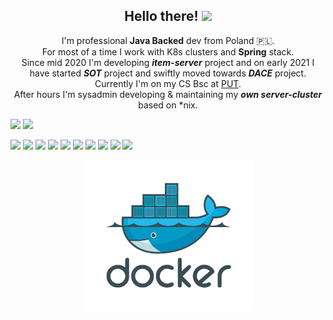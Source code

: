 <h2 align="center">
  Hello there!
  <img src="https://raw.githubusercontent.com/MartinHeinz/MartinHeinz/master/wave.gif" width="30px">
</h2>

<p align="center">
  I'm professional <b>Java Backed</b> dev from Poland 🇵🇱.<br>
  For most of a time I work with K8s clusters and <b>Spring</b> stack.<br>
  Since mid 2020 I'm developing <b><i>item-server</i></b> project and on early 2021 I have started <b><i>SOT</i></b> project and swiftly moved towards <b><i>DACE</i></b> project.<br>
  Currently I'm on my CS Bsc at <a href="https://www.put.poznan.pl/" target="_blank">PUT</a>.<br>
  After hours I'm sysadmin developing & maintaining my <b><i>own server-cluster</i></b> based on *nix.
</p>

<img src="https://github-readme-stats.vercel.app/api?username=ptylczynski&count_private=true&hide=stars&show_icons=true&hide_border=true&custom_title="></img>
<img src="https://github-readme-stats.vercel.app/api/top-langs/?username=ptylczynski&layout=compact&hide_border=true&custom_title="></img>
<!--
<img src="https://github-readme-stats.vercel.app/api/pin/?username=anuraghazra&repo=github-readme-stats"></img>
--->


<img src="https://img.shields.io/badge/OS-Ubuntu-blue?logo=ubuntu&style=for-the-badge&logoColor=white"></img>
<img src="https://img.shields.io/badge/Editor-IntelliJ%20IDEA-blue?logo=IntelliJ%20Idea&style=for-the-badge&logoColor=white"></img>
<img src="https://img.shields.io/badge/Language-Java-blue?logo=Java&style=for-the-badge"></img>
<img src="https://img.shields.io/badge/Framework-Spring-blue?logo=Spring&style=for-the-badge&logoColor=white"></img>
<img src="https://img.shields.io/badge/Framework-Angular-blue?logo=Angular&style=for-the-badge&logoColor=white"></img>
<img src="https://img.shields.io/badge/Framework-Bootstrapr-blue?logo=Bootstrap&style=for-the-badge&logoColor=white"></img>
<img src="https://img.shields.io/badge/Shell-Bash-blue?logo=GNU%20BASH&style=for-the-badge&logoColor=white"></img>
<img src="https://img.shields.io/badge/Tool-Postman-blue?logo=Postman&style=for-the-badge&logoColor=white"></img>
<img src="https://img.shields.io/badge/Tool-MySQL-blue?logo=MySQL&style=for-the-badge&logoColor=white"></img>
<img src="https://img.shields.io/badge/Tool-Docker-blue?logo=Docker&style=for-the-badge&logoColor=white"></img>
<br>
<p align="center">
  <a href="https://hub.docker.com/u/ptylczynski">
    <img src="https://raw.githubusercontent.com/docker-library/docs/c350af05d3fac7b5c3f6327ac82fe4d990d8729c/docker/logo.png"></img>
  </a>                                                                                                                                  
</p>
